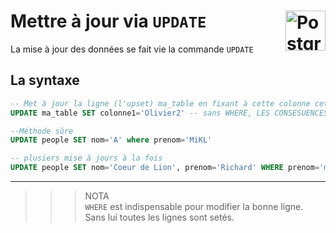 # **Mettre à jour via `UPDATE`** <a href="../../"> <img src="https://upload.wikimedia.org/wikipedia/commons/2/29/Postgresql_elephant.svg" alt="PostgreSQL" align="right" height="64px"> </a>

La mise à jour des données se fait vie la commande `UPDATE` 

## **La syntaxe**
```sql
-- Met à jour la ligne (l'upset) ma_table en fixant à cette colonne cette valeur 'Olivier2'
UPDATE ma_table SET colonne1='Olivier2' -- sans WHERE, LES CONSESUENCES PEVENT ÊTRE DRAMATIQUES

--Méthode sûre
UPDATE people SET nom='A' where prenom='MiKL'

-- plusiers mise à jours à la fois
UPDATE people SET nom='Coeur de Lion', prenom='Richard' WHERE prenom='moi'
```

____
>>> NOTA  
`WHERE` est indispensable pour modifier la bonne ligne. Sans lui toutes les lignes sont setés.